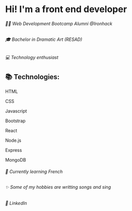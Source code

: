 # Hi! I'm a front end developer

###### 👩‍💻 Web Development Bootcamp Alumni @Ironhack

###### 🎓 Bachelor in Dramatic Art (RESAD)

###### 💻 Technology enthusiast

## 📚 Technologies:


HTML

CSS

Javascript

Bootstrap

React

Node.js

Express

MongoDB


###### 🌻 Currently learning French


###### ✨ Some of my hobbies are writting songs and sing

###### 🔗 LinkedIn
